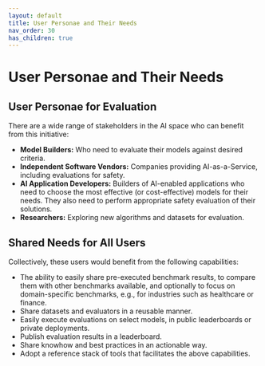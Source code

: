 ```yaml
---
layout: default
title: User Personae and Their Needs
nav_order: 30
has_children: true
---
```


# User Personae and Their Needs

## User Personae for Evaluation

There are a wide range of stakeholders in the AI space who can benefit from this initiative:

* **Model Builders:** Who need to evaluate their models against desired criteria.
* **Independent Software Vendors:** Companies providing AI-as-a-Service, including evaluations for safety.
* **AI Application Developers:** Builders of AI-enabled applications who need to choose the most effective (or cost-effective) models for their needs. They also need to perform appropriate safety evaluation of their solutions.
* **Researchers:** Exploring new algorithms and datasets for evaluation.

## Shared Needs for All Users

Collectively, these users would benefit from the following capabilities:

* The ability to easily share pre-executed benchmark results, to compare them with other benchmarks available, and optionally to focus on domain-specific benchmarks, e.g., for industries such as healthcare or finance.
* Share datasets and evaluators in a reusable manner.
* Easily execute evaluations on select models, in public leaderboards or private deployments.
* Publish evaluation results in a leaderboard.
* Share knowhow and best practices in an actionable way.
* Adopt a reference stack of tools that facilitates the above capabilities.
